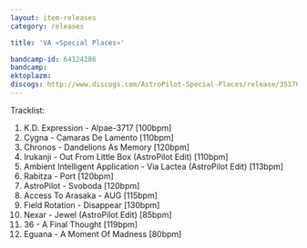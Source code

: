 ```yaml
---
layout: item-releases
category: releases

title: 'VA «Special Places»'

bandcamp-id: 64124286
bandcamp: 
ektoplazm: 
discogs: http://www.discogs.com/AstroPilot-Special-Places/release/3517621
---
```


Tracklist:

01. K.D. Expression - Alpae-3717 [100bpm]
02. Cygna - Camaras De Lamento [110bpm]
03. Chronos - Dandelions As Memory [120bpm]
04. Irukanji - Out From Little Box (AstroPilot Edit) [110bpm]
05. Ambient Intelligent Application - Via Lactea (AstroPilot Edit) [113bpm]
06. Rabitza - Port [120bpm]
07. AstroPilot - Svoboda [120bpm]
08. Access To Arasaka - AUG [115bpm]
09. Field Rotation - Disappear [130bpm]
10. Nexar - Jewel (AstroPilot Edit) [85bpm]
11. 36 - A Final Thought [119bpm]
12. Eguana - A Moment Of Madness [80bpm]

<!-- <div class="container-fluid">
    <div class="row">
        <div class="col-sm-5 col-sm-offset-2">

            <div class="fotorama">
                <img src="{{ site.baseurl }}/assets/img/releases/{{ page:release-id }}-hd.jpg" alt="..." data-caption="Lorem ipsum dolor sit amet">
                <img src="{{ site.baseurl }}/assets/img/gallery/g1.jpg" alt="..." data-caption="onsectetur adipisicing elit Placeat ">
                <img src="{{ site.baseurl }}/assets/img/gallery/g2.jpg" alt="..." data-caption="numquam est voluptas error quae atque au">
                <img src="{{ site.baseurl }}/assets/img/gallery/g3.jpg" alt="..." data-caption="sint totam eveniet inventore of">
                <img src="{{ site.baseurl }}/assets/img/gallery/g4.jpg" alt="..." data-caption="consectetur sapiente pjoop" >
                <img src="{{ site.baseurl }}/assets/img/gallery/g5.jpg" alt="..." data-caption="simus in suscipit velit, fugit veniam n">
            </div>

        </div>
    </div>
</div> -->
